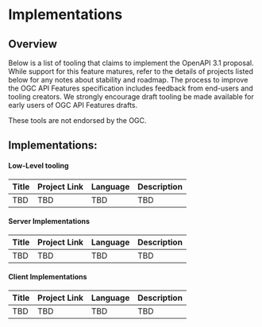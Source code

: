# Implementations

## Overview

Below is a list of tooling that claims to implement the OpenAPI 3.1 proposal. While support for this feature matures, refer to the details of projects listed below for any notes about stability and roadmap. The process to improve the OGC API Features specification includes feedback from end-users and tooling creators. We strongly encourage draft tooling be made available for early users of OGC API Features drafts.

These tools are not endorsed by the OGC.

## Implementations:

#### Low-Level tooling

| Title | Project Link | Language | Description
| ----------- | ----------- | ----------- | -----------
|TBD |TBD |TBD |TBD |

#### Server Implementations
| Title          | Project Link | Language |Description          |
|----------------|--------------|----------|---------------------|
|TBD |TBD |TBD |TBD |

#### Client Implementations
| Title          | Project Link | Language |Description          |
|----------------|--------------|----------|---------------------|
|TBD |TBD |TBD |TBD |
